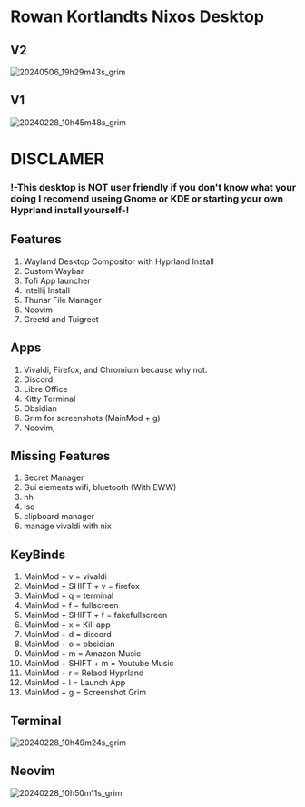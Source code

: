 # Rowan Kortlandts Nixos Desktop

## V2
![20240506_19h29m43s_grim](https://github.com/Rkortlandt/nixos/assets/93385295/3798fbb0-feb4-47b4-bba2-377bed9cd670)
## V1
![20240228_10h45m48s_grim](https://github.com/Rkortlandt/nixos/assets/93385295/66522e1b-b390-4a8a-8e2a-66fe41b2209c)

# DISCLAMER
### !-This desktop is NOT user friendly if you don't know what your doing I recomend useing Gnome or KDE or starting your own Hyprland install yourself-!

## Features
1. Wayland Desktop Compositor with Hyprland Install
2. Custom Waybar
3. Tofi App launcher
4. Intellij Install
5. Thunar File Manager
6. Neovim
7. Greetd and Tuigreet

## Apps
1. Vivaldi, Firefox, and Chromium because why not.
2. Discord
3. Libre Office
4. Kitty Terminal
5. Obsidian
6. Grim for screenshots (MainMod + g)
7. Neovim,

## Missing Features
1. Secret Manager
2. Gui elements wifi, bluetooth (With EWW)
4. nh
5. iso
6. clipboard manager
7. manage vivaldi with nix

## KeyBinds 
1. MainMod + v = vivaldi
2. MainMod + SHIFT + v = firefox
3. MainMod + q = terminal
4. MainMod + f = fullscreen
5. MainMod + SHIFT + f = fakefullscreen
6. MainMod + x = Kill app
7. MainMod + d = discord
8. MainMod + o = obsidian
9. MainMod + m = Amazon Music
10. MainMod + SHIFT + m = Youtube Music
11. MainMod + r = Relaod Hyprland
12. MainMod + l = Launch App
13. MainMod + g = Screenshot Grim
    
## Terminal
![20240228_10h49m24s_grim](https://github.com/Rkortlandt/nixos/assets/93385295/3c755dbb-2109-4acc-b3ed-6f07de0c9066)

## Neovim
![20240228_10h50m11s_grim](https://github.com/Rkortlandt/nixos/assets/93385295/d31ba80b-3d50-44dd-8cd5-db08a6cafba4)

